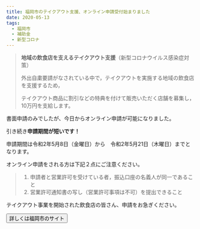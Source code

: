 ```yaml
---
title: 福岡市のテイクアウト支援、オンライン申請受付始まりました
date: 2020-05-13
tags:
  - 福岡市
  - 補助金
  - 新型コロナ
---
```


> **地域の飲食店を支えるテイクアウト支援**（新型コロナウイルス感染症対策）
>
> 外出自粛要請がなされている中で，テイクアウトを実施する地域の飲食店を支援するため，
>
> テイクアウト商品に割引などの特典を付けて販売いただく店舗を募集し，10万円を支給します。

書面申請のみでしたが、今日からオンライン申請が可能になりました。

引き続き**申請期間が短いです！**

申請期間は令和2年5月8日（金曜日）から　令和2年5月21日（木曜日）までとなります。

オンライン申請をされる方は下記２点にご注意ください。

> 1. 申請者と営業許可を受けている者，振込口座の名義人が同一であること
> 1. 営業許可通知書の写し（営業許可事項は不可）を提出できること

テイクアウト事業を開始された飲食店の皆さん、申請をお急ぎください。

<button size="large" src="https://www.city.fukuoka.lg.jp/keizai/shukyaku/health/chiikinoinsyokutenwosasaerutakeoutshien.html">詳しくは福岡市のサイト</button>
